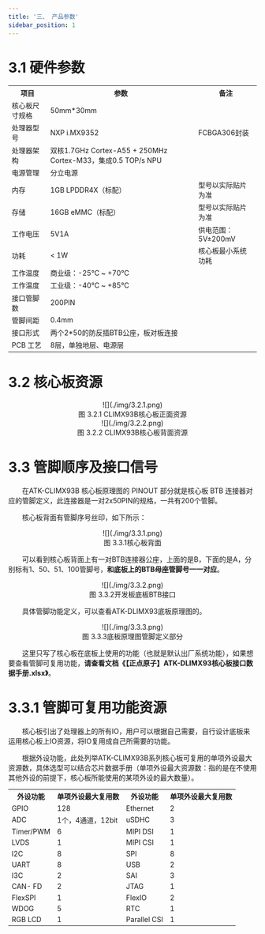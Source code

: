 ```yaml
---
title: '三、 产品参数'
sidebar_position: 1
---
```


# 3.1 硬件参数

<div class="climx93b_center-table-div">
<table class="climx93b_center-table">
  <tr>
    <th>项目</th>
    <th>参数</th>
    <th>备注</th>
  </tr>
  <tr>
    <td>核心板尺寸规格</td>
    <td>50mm*30mm</td>
    <td> </td>
  </tr>
  <tr>
    <td>处理器型号</td>
    <td>NXP i.MX9352</td>
    <td>FCBGA306封装</td>
  </tr>
  <tr>
    <td>处理器架构</td>
    <td>双核1.7GHz Cortex-A55 + 250MHz Cortex-M33，集成0.5 TOP/s NPU</td>
    <td> </td>
  </tr>
  <tr>
    <td>电源管理</td>
    <td>分立电源</td>
    <td> </td>
  </tr>
  <tr>
    <td>内存</td>
    <td>1GB LPDDR4X（标配）</td>
    <td>型号以实际贴片为准</td>
  </tr>
  <tr>
    <td>存储</td>
    <td>16GB eMMC（标配）</td>
    <td>型号以实际贴片为准</td>
  </tr>
  <tr>
    <td>工作电压</td>
    <td>5V1A</td>
    <td>供电范围：5V±200mV</td>
  </tr>
  <tr>
    <td>功耗</td>
    <td>< 1W</td>
    <td>核心板最小系统功耗</td>
  </tr>
  <tr>
    <td>工作温度</td>
    <td>商业级：-25℃ ~ +70℃</td>
    <td> </td>
  </tr>
  <tr>
    <td>工作温度</td>
    <td>工业级：-40℃ ~ +85℃</td>
    <td> </td>
  </tr>
  <tr>
    <td>接口管脚数</td>
    <td>200PIN</td>
    <td> </td>
  </tr>
  <tr>
    <td>管脚间距</td>
    <td>0.4mm</td>
    <td> </td>
  </tr>
  <tr>
    <td>接口形式</td>
    <td>两个2*50的防反插BTB公座，板对板连接</td>
    <td> </td>
  </tr>
  <tr>
    <td>PCB 工艺</td>
    <td>8层，单独地层、电源层</td>
    <td> </td>
  </tr>
</table>
</div>


# 3.2 核心板资源

<center>
![](./img/3.2.1.png)<br />
图 3.2.1 CLIMX93B核心板正面资源
</center>

<center>
![](./img/3.2.2.png)<br />
图 3.2.2 CLIMX93B核心板背面资源
</center>

# 3.3 管脚顺序及接口信号


&emsp;&emsp;在ATK-CLIMX93B 核心板原理图的 PINOUT 部分就是核心板 BTB 连接器对应的管脚定义，此连接器是一对2x50PIN的规格，一共有200个管脚。 

&emsp;&emsp;核心板背面有管脚序号丝印，如下所示：


<center>
![](./img/3.3.1.png)<br />
图 3.3.1核心板背面
</center>

&emsp;&emsp;可以看到核心板背面上有一对BTB连接器公座，上面的是B，下面的是A，分别标有1、50、51、100管脚号，**和底板上的BTB母座管脚号一一对应**。

<center>
![](./img/3.3.2.png)<br />
图 3.3.2开发板底板BTB接口
</center>

&emsp;&emsp;具体管脚功能定义，可以查看ATK-DLIMX93底板原理图的。

<center>
![](./img/3.3.3.png)<br />
图 3.3.3底板原理图管脚定义部分
</center>

&emsp;&emsp;这里只写了核心板在底板上使用的功能（也就是默认出厂系统功能），如果想要查看管脚可复用功能，**请查看文档《【正点原子】ATK-DLIMX93核心板接口数据手册.xlsx》**。

# 3.3.1 管脚可复用功能资源

&emsp;&emsp;核心板引出了处理器上的所有IO，用户可以根据自己需要，自行设计底板来运用核心板上IO资源，将IO复用成自己所需要的功能。 

&emsp;&emsp;根据外设功能，此处列举ATK-CLIMX93B系列核心板可复用的单项外设最大资源数，具体选型可以结合芯片数据手册（单项外设最大资源数：指的是在不使用其他外设的前提下，核心板所能使用的某项外设的最大数量）。

<div class="climx93b_center-table-div">
<table class="climx93b_center-table">
  <tr>
    <th>外设功能</th>
    <th>单项外设最大复用数</th>
    <th>外设功能</th>
    <th>单项外设最大复用数</th>
  </tr>
  <tr>
    <td>GPIO</td>
    <td>128</td>
    <td>Ethernet</td>
    <td>2</td>
  </tr>
  <tr>
    <td>ADC</td>
    <td>1个，4通道，12bit</td>
    <td>uSDHC</td>
    <td>3</td>
  </tr>
  <tr>
    <td>Timer/PWM</td>
    <td>6</td>
    <td>MIPI DSI</td>
    <td>1</td>
  </tr>
  <tr>
    <td>LVDS</td>
    <td>1</td>
    <td>MIPI CSI</td>
    <td>1</td>
  </tr>
  <tr>
    <td>I2C</td>
    <td>8</td>
    <td>SPI</td>
    <td>8</td>
  </tr>
  <tr>
    <td>UART</td>
    <td>8</td>
    <td>USB</td>
    <td>2</td>
  </tr>
  <tr>
    <td>I3C</td>
    <td>2</td>
    <td>SAI</td>
    <td>3</td>
  </tr>
  <tr>
    <td>CAN- FD</td>
    <td>2</td>
    <td>JTAG</td>
    <td>1</td>
  </tr>
  <tr>
    <td>FlexSPI</td>
    <td>1</td>
    <td>FlexIO</td>
    <td>2</td>
  </tr>
  <tr>
    <td>WDOG</td>
    <td>5</td>
    <td>RTC</td>
    <td>1</td>
  </tr>
  <tr>
    <td>RGB LCD</td>
    <td>1</td>
    <td>Parallel CSI</td>
    <td>1</td>
  </tr>
</table>
</div>













